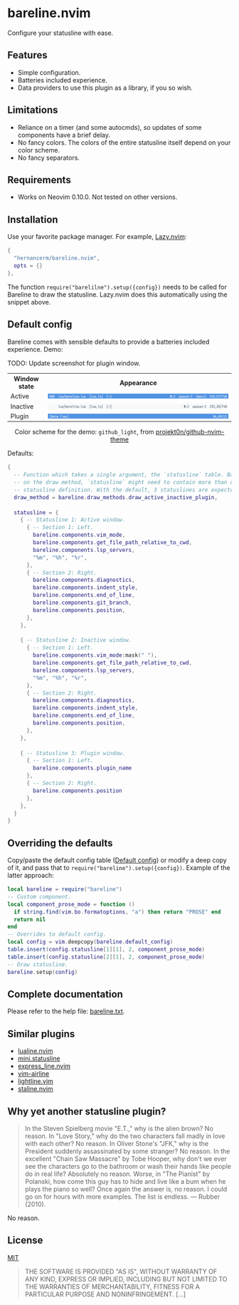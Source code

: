# bareline.nvim

Configure your statusline with ease.

## Features

- Simple configuration.
- Batteries included experience.
- Data providers to use this plugin as a library, if you so wish.

## Limitations

- Reliance on a timer (and some autocmds), so updates of some components have a brief delay.
- No fancy colors. The colors of the entire statusline itself depend on your color scheme.
- No fancy separators.

## Requirements

- Works on Neovim 0.10.0. Not tested on other versions.

## Installation

Use your favorite package manager. For example, [Lazy.nvim](https://github.com/folke/lazy.nvim):

```lua
{
  "hernancerm/bareline.nvim",
  opts = {}
},
```

The function `require("barelilne").setup({config})` needs to be called for Bareline to draw the
statusline. Lazy.nvim does this automatically using the snippet above.

## Default config

Bareline comes with sensible defaults to provide a batteries included experience. Demo:

TODO: Update screenshot for plugin window.
<table>
  <tr>
    <th>Window state</th>
    <th>Appearance</th>
  </tr>
  <tr>
    <td>Active</td>
    <td><img src="./media/demo_active.png" alt="Active statusline"></th>
  </tr>
  <tr>
    <td>Inactive</td>
    <td><img src="./media/demo_inactive.png" alt="Inactive statusline"></th>
  </tr>
  <tr>
    <td>Plugin</td>
    <td><img src="./media/demo_plugin.png" alt="Plugin statusline"></th>
  </tr>
</table>

<div align=center>
  <p>
    Color scheme for the demo: <code>github_light</code>, from
    <a href="https://github.com/projekt0n/github-nvim-theme">projekt0n/github-nvim-theme</a>
  </p>
</div>


Defaults:

```lua
{
  -- Function which takes a single argument, the `statusline` table. Based
  -- on the draw method, `statusline` might need to contain more than one
  -- statusline definition. With the default, 3 statuslines are expected.
  draw_method = bareline.draw_methods.draw_active_inactive_plugin,

  statusline = {
    { -- Statusline 1: Active window.
      { -- Section 1: Left.
        bareline.components.vim_mode,
        bareline.components.get_file_path_relative_to_cwd,
        bareline.components.lsp_servers,
        "%m", "%h", "%r",
      },
      { -- Section 2: Right.
        bareline.components.diagnostics,
        bareline.components.indent_style,
        bareline.components.end_of_line,
        bareline.components.git_branch,
        bareline.components.position,
      },
    },

    { -- Statusline 2: Inactive window.
      { -- Section 1: Left.
        bareline.components.vim_mode:mask(" "),
        bareline.components.get_file_path_relative_to_cwd,
        bareline.components.lsp_servers,
        "%m", "%h", "%r",
      },
      { -- Section 2: Right.
        bareline.components.diagnostics,
        bareline.components.indent_style,
        bareline.components.end_of_line,
        bareline.components.position,
      },
    },

    { -- Statusline 3: Plugin window.
      { -- Section 1: Left.
        bareline.components.plugin_name
      },
      { -- Section 2: Right.
        bareline.components.position
      },
    },
  }
}
```

## Overriding the defaults

Copy/paste the default config table ([Default config](#default-config)) or modify a deep copy of it,
and pass that to `require("bareline").setup({config})`. Example of the latter approach:

```lua
local bareline = require("bareline")
-- Custom component.
local component_prose_mode = function ()
  if string.find(vim.bo.formatoptions, "a") then return "PROSE" end
  return nil
end
-- Overrides to default config.
local config = vim.deepcopy(bareline.default_config)
table.insert(config.statusline[1][1], 2, component_prose_mode)
table.insert(config.statusline[2][1], 2, component_prose_mode)
-- Draw statusline.
bareline.setup(config)
```

## Complete documentation

Please refer to the help file: [bareline.txt](./doc/bareline.txt).

## Similar plugins

- [lualine.nvim](https://github.com/nvim-lualine/lualine.nvim)
- [mini.statusline](https://github.com/echasnovski/mini.nvim/blob/main/readmes/mini-statusline.md)
- [express_line.nvim](https://github.com/tjdevries/express_line.nvim)
- [vim-airline](https://github.com/vim-airline/vim-airline)
- [lightline.vim](https://github.com/itchyny/lightline.vim)
- [staline.nvim](https://github.com/tamton-aquib/staline.nvim)

## Why yet another statusline plugin?

> In the Steven Spielberg movie "E.T.," why is the alien brown? No reason. In "Love Story," why do
> the two characters fall madly in love with each other? No reason. In Oliver Stone's "JFK," why is
> the President suddenly assassinated by some stranger? No reason. In the excellent "Chain Saw
> Massacre" by Tobe Hooper, why don't we ever see the characters go to the bathroom or wash their
> hands like people do in real life? Absolutely no reason. Worse, in "The Pianist" by Polanski, how
> come this guy has to hide and live like a bum when he plays the piano so well? Once again the
> answer is, no reason. I could go on for hours with more examples. The list is endless. — Rubber
> (2010).

No reason.

## License

[MIT](./LICENSE)

> THE SOFTWARE IS PROVIDED "AS IS", WITHOUT WARRANTY OF ANY KIND, EXPRESS OR
> IMPLIED, INCLUDING BUT NOT LIMITED TO THE WARRANTIES OF MERCHANTABILITY,
> FITNESS FOR A PARTICULAR PURPOSE AND NONINFRINGEMENT. [...]
